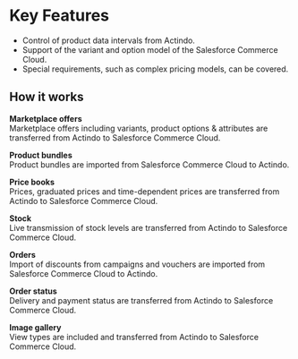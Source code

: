 # Key Features

- Control of product data intervals from Actindo.
- Support of the variant and option model of the Salesforce Commerce Cloud.
- Special requirements, such as complex pricing models, can be covered.


## How it works

**Marketplace offers**   
Marketplace offers including variants, product options & attributes are transferred from Actindo to Salesforce Commerce Cloud.

**Product bundles**   
Product bundles are imported from Salesforce Commerce Cloud to Actindo.

**Price books**   
Prices, graduated prices and time-dependent prices are transferred from Actindo to Salesforce Commerce Cloud.

**Stock**  
Live transmission of stock levels are transferred from Actindo to Salesforce Commerce Cloud.

**Orders**  
Import of discounts from campaigns and vouchers are imported from Salesforce Commerce Cloud to Actindo.

**Order status**   
Delivery and payment status are transferred from Actindo to Salesforce Commerce Cloud.

**Image gallery**   
View types are included and transferred from Actindo to Salesforce Commerce Cloud.

